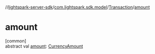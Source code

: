 //[lightspark-server-sdk](../../../index.md)/[com.lightspark.sdk.model](../index.md)/[Transaction](index.md)/[amount](amount.md)

# amount

[common]\
abstract val [amount](amount.md): [CurrencyAmount](../-currency-amount/index.md)
